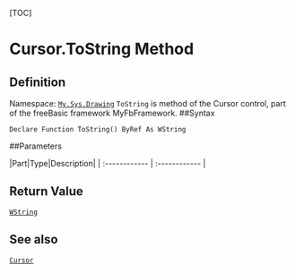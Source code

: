 [TOC]
# Cursor.ToString Method

## Definition
Namespace: [`My.Sys.Drawing`](My.Sys.Drawing.md)
`ToString` is method of the Cursor control, part of the freeBasic framework MyFbFramework.
##Syntax
```freeBasic
Declare Function ToString() ByRef As WString
```

##Parameters

|Part|Type|Description|
| :------------ | :------------ |

## Return Value
[`WString`]("https://www.freebasic.net/wiki/KeyPgWString")
## See also
[`Cursor`](Cursor.md)

